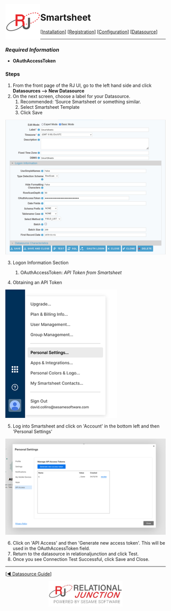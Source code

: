  <a href="http://www.sesamesoftware.com"><img align=left src="../images/RJOrbit110x110.png"></img></a>

[comment]: # (Change Heading to reflect Datasource)

#  Smartsheet

[comment]: # (Leave Nav BAR untouched)

[[Installation](../guides/installguide.md)] [[Registration](../guides/RegistrationGuide.md)] [[Configuration](../guides/configurationGuide.md)] [[Datasource](../guides/DatasourceGuide.md)]

---

[comment]: # (Leave Or Alter Required info as needed)

### *Required Information*

* **OAuthAccessToken**

### Steps

[comment]: # (step 1 is common to all Datasources)
[comment]: # (Step 2.1and 2.2 should be adjusted for Data Source specific)
[comment]: # (Step 3 should be Image of the datasource you can add the screenshot to the images folder or create a placeholder like {image of datasource screen})
[comment]: # (adjust step 4 and below as needed)

1. From the front page of the RJ UI, go to the left hand side and click **Datasources --> New Datasource**
2. On the next screen, choose a label for your Datasource.
   1. Recommended: ‘Source Smartsheet or something similar.
   2. Select Smartsheet Template
   3. Click Save

![Smartsheet Datasource](../images/Smartsheet.png)

3. Logon Information Section
   1. OAuthAccessToken: *API Token from Smartsheet*

4. Obtaining an API Token 

![Smartsheet API Token Instructions 1](../images/Smartsheet1.png)

5. Log into Smartsheet and click on 'Account' in the bottom left and then 'Personal Settings'

![Smartsheet API Token Instructions 2](../images/Smartsheet2.png)

6. Click on 'API Access' and then 'Generate new access token'.  This will be used in the OAuthAccessToken field.
7. Return to the datasource in relationaljunction and click Test.
8. Once you see Connection Test Successful, click Save and Close.

---

[[&#9664; Datasource Guide](../guides/DatasourceGuide.md)]

<p align="center" >  <a href="http://www.sesamesoftware.com"><img align=center src="../images/poweredBy.png" height="80px"></img></a> </p>

